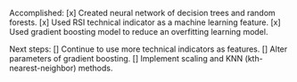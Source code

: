 Accomplished:
[x] Created neural network of decision trees and random forests.
[x] Used RSI technical indicator as a machine learning feature.
[x] Used gradient boosting model to reduce an overfitting learning model.

Next steps:
[] Continue to use more technical indicators as features.
[] Alter parameters of gradient boosting.
[] Implement scaling and KNN (kth-nearest-neighbor) methods.
